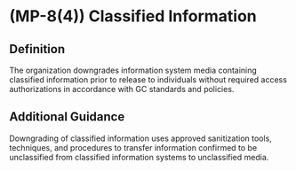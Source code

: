 
# (MP-8(4)) Classified Information

## Definition

The organization downgrades information system media containing classified information prior to release to individuals without required access authorizations in accordance with GC standards and policies.

## Additional Guidance

Downgrading of classified information uses approved sanitization tools, techniques, and procedures to transfer information confirmed to be unclassified from classified information systems to unclassified media.
